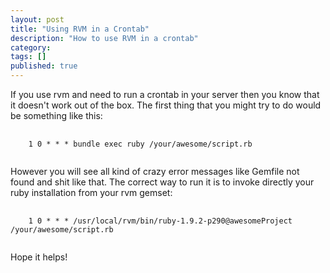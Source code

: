 ```yaml
---
layout: post
title: "Using RVM in a Crontab"
description: "How to use RVM in a crontab"
category: 
tags: []
published: true
---
```

If you use rvm and need to run a crontab in your server then you
know that it doesn't work out of the box. The first thing that
you might try to do would be something like this:

<pre>
  <code class='language-bash'>
    1 0 * * * bundle exec ruby /your/awesome/script.rb
  </code>
</pre>

However you will see all kind of crazy error messages like
Gemfile not found and shit like that. The correct way to run
it is to invoke directly your ruby installation from your
rvm gemset:

<pre>
  <code class='language-bash'>
    1 0 * * * /usr/local/rvm/bin/ruby-1.9.2-p290@awesomeProject /your/awesome/script.rb
  </code>
</pre>

Hope it helps!
